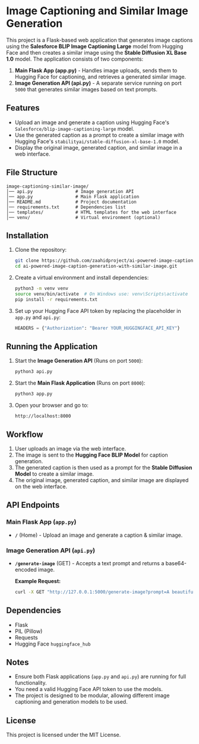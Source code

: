 # Image Captioning and Similar Image Generation

This project is a Flask-based web application that generates image captions using the **Salesforce BLIP Image Captioning Large** model from Hugging Face and then creates a similar image using the **Stable Diffusion XL Base 1.0** model. The application consists of two components:

1. **Main Flask App (app.py)** - Handles image uploads, sends them to Hugging Face for captioning, and retrieves a generated similar image.
2. **Image Generation API (api.py)** - A separate service running on port `5000` that generates similar images based on text prompts.

## Features
- Upload an image and generate a caption using Hugging Face's `Salesforce/blip-image-captioning-large` model.
- Use the generated caption as a prompt to create a similar image with Hugging Face's `stabilityai/stable-diffusion-xl-base-1.0` model.
- Display the original image, generated caption, and similar image in a web interface.

## File Structure
```
image-captioning-similar-image/
│── api.py                # Image generation API
│── app.py                # Main Flask application
│── README.md             # Project documentation
│── requirements.txt      # Dependencies list
│── templates/            # HTML templates for the web interface
│── venv/                 # Virtual environment (optional)
```

## Installation

1. Clone the repository:
   ```bash
   git clone https://github.com/zaahidproject/ai-powered-image-caption-generation-with-similar-image.git
   cd ai-powered-image-caption-generation-with-similar-image.git
   ```
2. Create a virtual environment and install dependencies:
   ```bash
   python3 -m venv venv
   source venv/bin/activate  # On Windows use: venv\Scripts\activate
   pip install -r requirements.txt
   ```
3. Set up your Hugging Face API token by replacing the placeholder in `app.py` and `api.py`:
   ```python
   HEADERS = {"Authorization": "Bearer YOUR_HUGGINGFACE_API_KEY"}
   ```

## Running the Application

1. Start the **Image Generation API** (Runs on port `5000`):
   ```bash
   python3 api.py
   ```
2. Start the **Main Flask Application** (Runs on port `8000`):
   ```bash
   python3 app.py
   ```
3. Open your browser and go to:
   ```
   http://localhost:8000
   ```

## Workflow
1. User uploads an image via the web interface.
2. The image is sent to the **Hugging Face BLIP Model** for caption generation.
3. The generated caption is then used as a prompt for the **Stable Diffusion Model** to create a similar image.
4. The original image, generated caption, and similar image are displayed on the web interface.

## API Endpoints

### Main Flask App (`app.py`)
- **`/`** (Home) - Upload an image and generate a caption & similar image.

### Image Generation API (`api.py`)
- **`/generate-image`** (GET) - Accepts a text prompt and returns a base64-encoded image.
  
  **Example Request:**
  ```bash
  curl -X GET "http://127.0.0.1:5000/generate-image?prompt=A beautiful sunset over the ocean"
  ```

## Dependencies
- Flask
- PIL (Pillow)
- Requests
- Hugging Face `huggingface_hub`

## Notes
- Ensure both Flask applications (`app.py` and `api.py`) are running for full functionality.
- You need a valid Hugging Face API token to use the models.
- The project is designed to be modular, allowing different image captioning and generation models to be used.

## License
This project is licensed under the MIT License.

